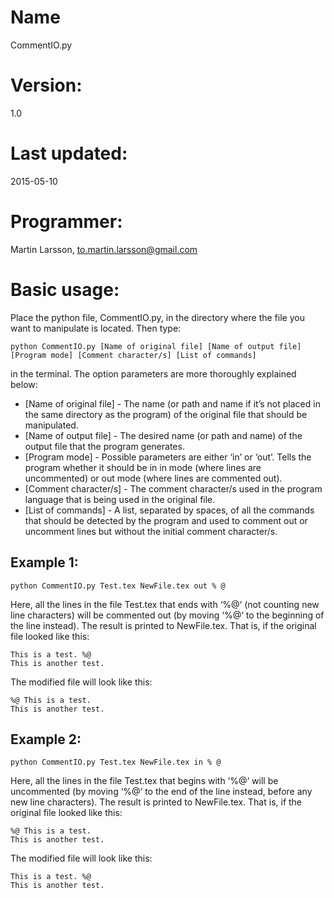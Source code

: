 # Name
CommentIO.py
# Version: 
1.0
# Last updated: 
2015-05-10
# Programmer: 
Martin Larsson, to.martin.larsson@gmail.com
# Basic usage: 
Place the python file, CommentIO.py, in the directory where the file you want to manipulate is located. Then type:

	python CommentIO.py [Name of original file] [Name of output file] [Program mode] [Comment character/s] [List of commands]

in the terminal. The option parameters are more thoroughly explained below:

* [Name of original file] - The name (or path and name if it’s not placed in the same directory as the program) of the original file that should be manipulated.
* [Name of output file] - The desired name (or path and name) of the output file that the program generates.
* [Program mode] - Possible parameters are either ‘in’ or ‘out’. Tells the program whether it should be in in mode (where lines are uncommented) or out mode (where lines are commented out). 
* [Comment character/s] - The comment character/s used in the program language that is being used in the original file.
* [List of commands] - A list, separated by spaces, of all the commands that should be detected by the program and used to comment out or uncomment lines but without the initial comment character/s.

## Example 1:
	
	python CommentIO.py Test.tex NewFile.tex out % @

Here, all the lines in the file Test.tex that ends with ‘%@‘ (not counting new line characters) will be commented out (by moving ‘%@‘ to the beginning of the line instead). The result is printed to NewFile.tex. That is, if the original file looked like this:

	This is a test. %@
	This is another test.

The modified file will look like this:

	%@ This is a test.
	This is another test.


## Example 2:

	python CommentIO.py Test.tex NewFile.tex in % @

Here, all the lines in the file Test.tex that begins with ‘%@‘ will be uncommented (by moving ‘%@‘ to the end of the line instead, before any new line characters). The result is printed to NewFile.tex. That is, if the original file looked like this:

	%@ This is a test.
	This is another test.

The modified file will look like this:

	This is a test. %@
	This is another test.

